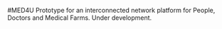 #MED4U
Prototype for an interconnected network platform for People, Doctors and Medical Farms.
Under development.